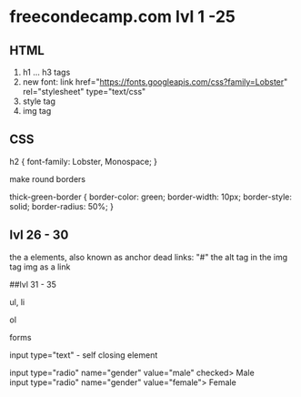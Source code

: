 # freecondecamp.com lvl 1 -25
## HTML


1. h1 ... h3 tags
2. new font: link href="https://fonts.googleapis.com/css?family=Lobster" rel="stylesheet" type="text/css"
3. style tag
4. img tag

## CSS

 h2 {   font-family: Lobster, Monospace;  }
 
 make round borders
 
thick-green-border {
    border-color: green;
    border-width: 10px;
    border-style: solid;
    border-radius: 50%; 
  }
  
## lvl 26 - 30
  
  
  the a elements, also known as anchor
  dead links: "#"
  the alt tag in the img tag
  img as a link
  
  

##lvl 31 - 35
  
  ul, li
  
  ol
  
  forms
  
  input type="text" - self closing element
  
   input type="radio" name="gender" value="male" checked> Male<br>
  input type="radio" name="gender" value="female"> Female<br>

